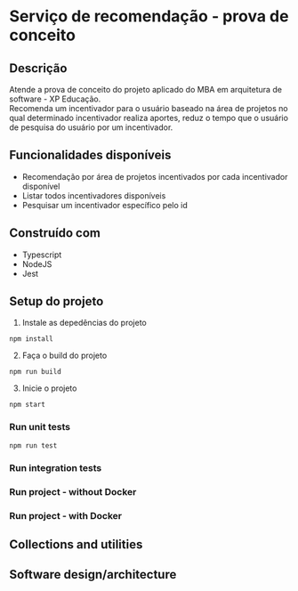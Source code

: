 # Serviço de recomendação - prova de conceito

## Descrição
Atende a prova de conceito do projeto aplicado do MBA em arquitetura de software - XP Educação.</br>
Recomenda um incentivador para o usuário baseado na área de projetos no qual determinado incentivador realiza aportes, reduz o tempo que o usuário de pesquisa do usuário por um incentivador.

## Funcionalidades disponíveis
- Recomendação por área de projetos incentivados por cada incentivador disponível
- Listar todos incentivadores disponíveis
- Pesquisar um incentivador específico pelo id

## Construído com
- Typescript
- NodeJS
- Jest

## Setup do projeto

1. Instale as depedências do projeto
```
npm install
```

2. Faça o build do projeto
```
npm run build
```

3. Inicie o projeto
```
npm start
```

### Run unit tests

```
npm run test
```

### Run integration tests

### Run project - without Docker

### Run project - with Docker

## Collections and utilities

## Software design/architecture